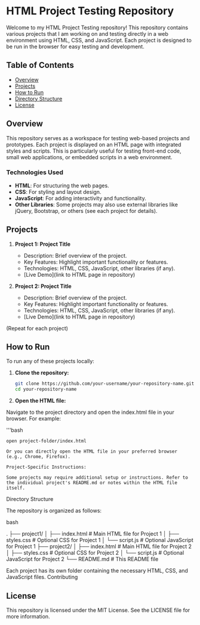 # HTML Project Testing Repository

Welcome to my HTML Project Testing repository! This repository contains various projects that I am working on and testing directly in a web environment using HTML, CSS, and JavaScript. Each project is designed to be run in the browser for easy testing and development.

## Table of Contents

- [Overview](#overview)
- [Projects](#projects)
- [How to Run](#how-to-run)
- [Directory Structure](#directory-structure)
- [License](#license)

## Overview

This repository serves as a workspace for testing web-based projects and prototypes. Each project is displayed on an HTML page with integrated styles and scripts. This is particularly useful for testing front-end code, small web applications, or embedded scripts in a web environment.

### Technologies Used

- **HTML**: For structuring the web pages.
- **CSS**: For styling and layout design.
- **JavaScript**: For adding interactivity and functionality.
- **Other Libraries**: Some projects may also use external libraries like jQuery, Bootstrap, or others (see each project for details).

## Projects

1. **Project 1: Project Title**
   - Description: Brief overview of the project.
   - Key Features: Highlight important functionality or features.
   - Technologies: HTML, CSS, JavaScript, other libraries (if any).
   - [Live Demo](link to HTML page in repository)

2. **Project 2: Project Title**
   - Description: Brief overview of the project.
   - Key Features: Highlight important functionality or features.
   - Technologies: HTML, CSS, JavaScript, other libraries (if any).
   - [Live Demo](link to HTML page in repository)

(Repeat for each project)

## How to Run

To run any of these projects locally:

1. **Clone the repository:**

   ```bash
   git clone https://github.com/your-username/your-repository-name.git
   cd your-repository-name

2. **Open the HTML file:**

Navigate to the project directory and open the index.html file in your browser. For example:

'''bash

    open project-folder/index.html

    Or you can directly open the HTML file in your preferred browser (e.g., Chrome, Firefox).

    Project-Specific Instructions:

    Some projects may require additional setup or instructions. Refer to the individual project's README.md or notes within the HTML file itself.

Directory Structure

The repository is organized as follows:

bash

.
├── project1/
│   ├── index.html        # Main HTML file for Project 1
│   ├── styles.css        # Optional CSS for Project 1
│   └── script.js         # Optional JavaScript for Project 1
├── project2/
│   ├── index.html        # Main HTML file for Project 2
│   ├── styles.css        # Optional CSS for Project 2
│   └── script.js         # Optional JavaScript for Project 2
└── README.md             # This README file

Each project has its own folder containing the necessary HTML, CSS, and JavaScript files.
Contributing

## License

This repository is licensed under the MIT License. See the LICENSE file for more information.
